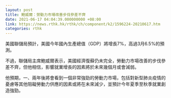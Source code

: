```yaml
---
layout: post
title: 鮑威爾：勞動力市場改善步伐參差不齊
date: 2021-06-17 04:04:39.000000000 +08:00
link: https://news.rthk.hk/rthk/ch/component/k2/1596224-20210617.htm
categories: rthk
---
```


美國聯儲局預計，美國今年國內生產總值（GDP）將增長7%，高過3月6.5%的預測。

不過，聯儲局主席鮑威爾表示，美國經濟復蘇仍未完全，勞動力市場改善的步伐參差不齊，但他相信，影響就業增長的因素將於未來幾個月或會減弱。

他預期，一、兩年後將會看到一個非常強勁的勞動力市場，包括對新型肺炎疫情的憂慮等其他阻礙勞動力供應的因素或將在未來減少，並預計今年夏季至秋季就業創造強勁。

